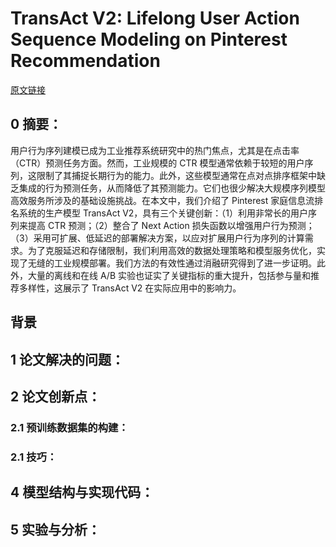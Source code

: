 # TransAct V2: Lifelong User Action Sequence Modeling on Pinterest Recommendation
[原文链接]()
## 0 摘要：
用户行为序列建模已成为工业推荐系统研究中的热门焦点，尤其是在点击率（CTR）预测任务方面。然而，工业规模的 CTR 模型通常依赖于较短的用户序列，这限制了其捕捉长期行为的能力。此外，这些模型通常在点对点排序框架中缺乏集成的行为预测任务，从而降低了其预测能力。它们也很少解决大规模序列模型高效服务所涉及的基础设施挑战。在本文中，我们介绍了 Pinterest 家庭信息流排名系统的生产模型 TransAct V2，具有三个关键创新：（1）利用非常长的用户序列来提高 CTR 预测；（2）整合了 Next Action 损失函数以增强用户行为预测；（3）采用可扩展、低延迟的部署解决方案，以应对扩展用户行为序列的计算需求。为了克服延迟和存储限制，我们利用高效的数据处理策略和模型服务优化，实现了无缝的工业规模部署。我们方法的有效性通过消融研究得到了进一步证明。此外，大量的离线和在线 A/B 实验也证实了关键指标的重大提升，包括参与量和推荐多样性，这展示了 TransAct V2 在实际应用中的影响力。

## 背景


## 1 论文解决的问题：


## 2 论文创新点：


### 2.1 预训练数据集的构建：


### 2.1 技巧：


## 4 模型结构与实现代码：


## 5 实验与分析：

<!--stackedit_data:
eyJoaXN0b3J5IjpbMTUyOTE2MDU4Nl19
-->